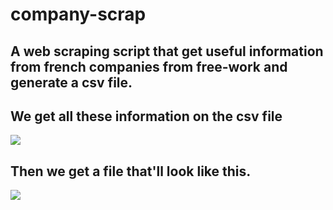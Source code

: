 # company-scrap
## A web scraping script that get useful information from french companies from free-work and generate a csv file.

## We get all these information on the csv file
![](https://i.imgur.com/2D0Kub3.png)

## Then we get a file that'll look like this.
![](https://i.imgur.com/GyfQ89z.png)
